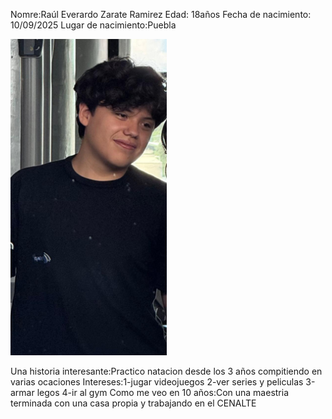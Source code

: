 Nomre:Raúl Everardo Zarate Ramirez
Edad: 18años
Fecha de nacimiento: 10/09/2025
Lugar de nacimiento:Puebla

<img src="../imgs/Fotodemi.jpg" width="250">

Una historia interesante:Practico natacion desde los 3 años compitiendo en varias ocaciones
Intereses:1-jugar videojuegos
2-ver series y peliculas 
3-armar legos
4-ir al gym
Como me veo en 10 años:Con una maestria terminada con una casa propia y trabajando en el CENALTE
